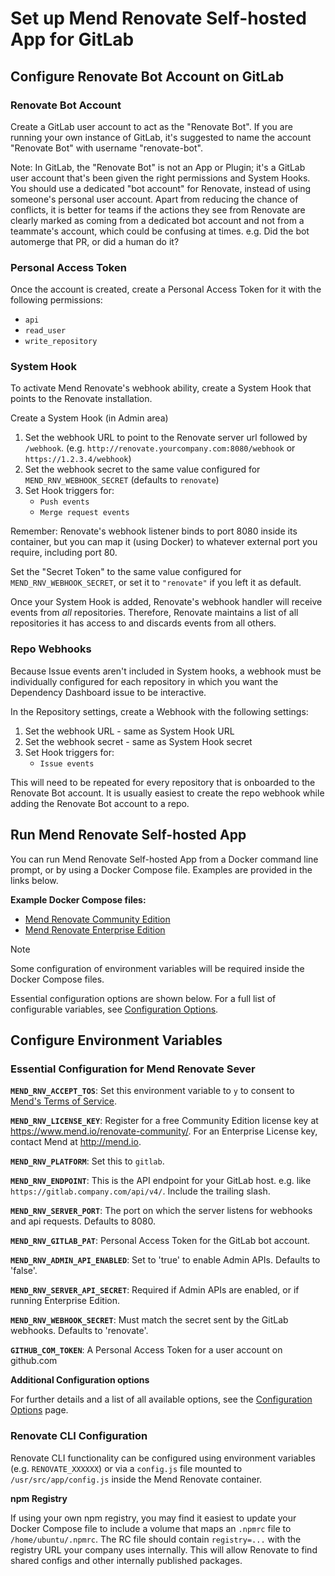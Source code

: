 # Set up Mend Renovate Self-hosted App for GitLab

## Configure Renovate Bot Account on GitLab

### Renovate Bot Account

Create a GitLab user account to act as the "Renovate Bot".
If you are running your own instance of GitLab, it's suggested to name the account "Renovate Bot" with username "renovate-bot".

Note: In GitLab, the "Renovate Bot" is not an App or Plugin; it's a GitLab user account that's been given the right permissions and System Hooks.
You should use a dedicated "bot account" for Renovate, instead of using someone's personal user account.
Apart from reducing the chance of conflicts, it is better for teams if the actions they see from Renovate are clearly marked as coming from a dedicated bot account and not from a teammate's account, which could be confusing at times.
e.g. Did the bot automerge that PR, or did a human do it?

### Personal Access Token

Once the account is created, create a Personal Access Token for it with the following permissions:
  * `api`
  * `read_user`
  * `write_repository`

### System Hook

To activate Mend Renovate's webhook ability, create a System Hook that points to the Renovate installation.

Create a System Hook (in Admin area)

1. Set the webhook URL to point to the Renovate server url followed by `/webhook`. (e.g. `http://renovate.yourcompany.com:8080/webhook` or `https://1.2.3.4/webhook`)
2. Set the webhook secret to the same value configured for `MEND_RNV_WEBHOOK_SECRET` (defaults to `renovate`)
3. Set Hook triggers for:
   * `Push events`
   * `Merge request events`

Remember: Renovate's webhook listener binds to port 8080 inside its container, but you can map it (using Docker) to whatever external port you require, including port 80.

Set the "Secret Token" to the same value configured for `MEND_RNV_WEBHOOK_SECRET`, or set it to `"renovate"` if you left it as default.

Once your System Hook is added, Renovate's webhook handler will receive events from _all_ repositories.
Therefore, Renovate maintains a list of all repositories it has access to and discards events from all others.

### Repo Webhooks

Because Issue events aren't included in System hooks, a webhook must be individually configured for each repository in which you want the Dependency Dashboard issue to be interactive.

In the Repository settings, create a Webhook with the following settings:
1. Set the webhook URL - same as System Hook URL
2. Set the webhook secret - same as System Hook secret
3. Set Hook triggers for:
    * `Issue events`

This will need to be repeated for every repository that is onboarded to the Renovate Bot account.
It is usually easiest to create the repo webhook while adding the Renovate Bot account to a repo.

## Run Mend Renovate Self-hosted App

You can run Mend Renovate Self-hosted App from a Docker command line prompt, or by using a Docker Compose file. Examples are provided in the links below.

**Example Docker Compose files:**

- [Mend Renovate Community Edition](../examples/docker-compose/renovate-ce-github.yml)
- [Mend Renovate Enterprise Edition](../examples/docker-compose/renovate-ee-simple.yml)

> [!NOTE]
>
> Some configuration of environment variables will be required inside the Docker Compose files.
>
> Essential configuration options are shown below. For a full list of configurable variables, see [Configuration Options](configuration-options.md).

## Configure Environment Variables

### Essential Configuration for Mend Renovate Sever

**`MEND_RNV_ACCEPT_TOS`**: Set this environment variable to `y` to consent to [Mend's Terms of Service](https://www.mend.io/terms-of-service/).

**`MEND_RNV_LICENSE_KEY`**: Register for a free Community Edition license key at https://www.mend.io/renovate-community/. For an Enterprise License key, contact Mend at http://mend.io.

**`MEND_RNV_PLATFORM`**: Set this to `gitlab`.

**`MEND_RNV_ENDPOINT`**: This is the API endpoint for your GitLab host. e.g. like `https://gitlab.company.com/api/v4/`. Include the trailing slash.

**`MEND_RNV_SERVER_PORT`**: The port on which the server listens for webhooks and api requests. Defaults to 8080.

**`MEND_RNV_GITLAB_PAT`**: Personal Access Token for the GitLab bot account.

**`MEND_RNV_ADMIN_API_ENABLED`**: Set to 'true' to enable Admin APIs. Defaults to 'false'.

**`MEND_RNV_SERVER_API_SECRET`**: Required if Admin APIs are enabled, or if running Enterprise Edition.

**`MEND_RNV_WEBHOOK_SECRET`**: Must match the secret sent by the GitLab webhooks. Defaults to 'renovate'.

**`GITHUB_COM_TOKEN`**: A Personal Access Token for a user account on github.com

**Additional Configuration options**

For further details and a list of all available options, see the [Configuration Options](configuration-options.md) page.

### Renovate CLI Configuration

Renovate CLI functionality can be configured using environment variables (e.g. `RENOVATE_XXXXXX`) or via a `config.js` file mounted to `/usr/src/app/config.js` inside the Mend Renovate container.

**npm Registry**

If using your own npm registry, you may find it easiest to update your Docker Compose file to include a volume that maps an `.npmrc` file to `/home/ubuntu/.npmrc`. The RC file should contain `registry=...` with the registry URL your company uses internally. This will allow Renovate to find shared configs and other internally published packages.
